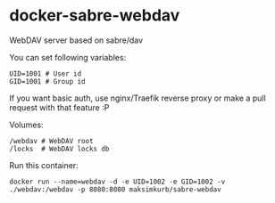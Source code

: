 # docker-sabre-webdav
WebDAV server based on sabre/dav

You can set following variables:

    UID=1001 # User id
    GID=1001 # Group id

If you want basic auth, use nginx/Traefik reverse proxy or make a pull request with that feature :P

Volumes:

    /webdav # WebDAV root
    /locks  # WebDAV locks db

Run this container:

    docker run --name=webdav -d -e UID=1002 -e GID=1002 -v ./webdav:/webdav -p 8080:8080 maksimkurb/sabre-webdav
